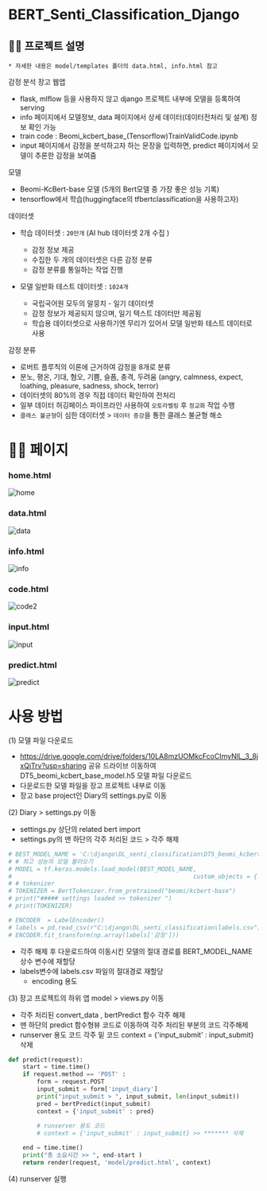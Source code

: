 # BERT_Senti_Classification_Django
## 🤷‍♀️ 프로젝트 설명 
    * 자세한 내용은 model/templates 폴더의 data.html, info.html 참고

감정 분석 장고 웹앱
- flask, mlflow 등을 사용하지 않고 django 프로젝트 내부에 모델을 등록하여 serving 
- info 페이지에서 모델정보, data 페이지에서 상세 데이터(데이터전처리 및 설계) 정보 확인 가능
- train code : Beomi_kcbert_base_(Tensorflow)TrainValidCode.ipynb
- input 페이지에서 감정을 분석하고자 하는 문장을 입력하면, predict 페이지에서 모델이 추론한 감정을 보여줌 


모델
- Beomi-KcBert-base 모델 (5개의 Bert모델 중 가장 좋은 성능 기록)
- tensorflow에서 학습(huggingface의 tfbertclassification을 사용하고자)


데이터셋 
- 학습 데이터셋 : `20만개` (AI hub 데이터셋 2개 수집 )
    - 감정 정보 제공
    - 수집한 두 개의 데이터셋은 다른 감정 분류
    - 감정 분류를 통일하는 작업 진행 


- 모델 일반화 테스트 데이터셋 : `1024개`
    - 국립국어원 모두의 말뭉치 - 일기 데이터셋
    - 감정 정보가 제공되지 않으며, 일기 텍스트 데이터만 제공됨
    - 학습용 데이터셋으로 사용하기엔 무리가 있어서 모델 일반화 테스트 데이터로 사용

감정 분류
- 로버트 플루칙의 이론에 근거하여 감정을 8개로 분류
- 분노, 평온, 기대, 혐오, 기쁨, 슬픔, 충격, 두려움 (angry, calmness, expect, loathing, pleasure, sadness, shock, terror)
- 데이터셋의 80%의 경우 직접 데이터 확인하여 전처리
- 일부 데이터 허깅페이스 파이프라인 사용하여 `오토라벨링` 후 `정교화` 작업 수행
- `클래스 불균형`이 심한 데이터셋 > `데이터 증강`을 통한 클래스 불균형 해소


# 💁‍♀️ 페이지 
### home.html 
![home](https://user-images.githubusercontent.com/119670827/221406899-dd8197e3-2952-4b55-933a-61980d4812ca.png)

### data.html
![data](https://user-images.githubusercontent.com/119670827/221406913-28ab8326-3e90-4512-b43a-575543c22790.png)

### info.html
![info](https://user-images.githubusercontent.com/119670827/221406906-c1ea1320-9eaf-4000-9611-f996982f5160.png)

### code.html 
![code2](https://user-images.githubusercontent.com/119670827/221406917-37b96ee5-06fc-43c0-b44b-8181c940c1cd.png)

### input.html 
![input](https://user-images.githubusercontent.com/119670827/221406924-21c91446-4177-4c8b-a840-3fbec55c42b0.png)

### predict.html 
![predict](https://user-images.githubusercontent.com/119670827/221406928-c59b6685-95d3-4f3b-8c0f-041eb2a7fca0.png)


# 사용 방법
(1) 모델 파일 다운로드
- https://drive.google.com/drive/folders/10LA8mzUOMkcFcoCImyNlL_3_8jxQjTrv?usp=sharing 공유 드라이브 이동하여 DT5_beomi_kcbert_base_model.h5 모델 파일 다운로드
- 다운로드한 모델 파일을 장고 프로젝트 내부로 이동 
- 장고 base project인 Diary의 settings.py로 이동

(2) Diary > settings.py 이동 
- settings.py 상단의 related bert import
- settings.py의 맨 하단의 각주 처리된 코드 > 각주 해제 
```python
# BEST_MODEL_NAME = 'C:\django\DL_senti_classification\DT5_beomi_kcbert_base_model.h5'
# # 최고 성능의 모델 불러오기
# MODEL = tf.keras.models.load_model(BEST_MODEL_NAME,
#                                                   custom_objects = {'TFBertForSequenceClassification': TFBertForSequenceClassification})
# # tokenizer 
# TOKENIZER = BertTokenizer.from_pretrained("beomi/kcbert-base")
# print("##### settings loaded >> tokenizer ")
# print(TOKENIZER)

# ENCODER  = LabelEncoder()
# labels = pd.read_csv(r"C:\django\DL_senti_classification\labels.csv")
# ENCODER.fit_transform(np.array(labels['감정'])) 
```

- 각주 해제 후 다운로드하여 이동시킨 모델의 절대 경로를 BERT_MODEL_NAME 상수 변수에 재할당
- labels변수에 labels.csv 파일의 절대경로 재할당
    - encoding 용도

(3) 장고 프로젝트의 하위 앱 model >  views.py 이동
- 각주 처리된 convert_data , bertPredict 함수 각주 해제
- 맨 하단의 predict 함수형뷰 코드로 이동하여 각주 처리된 부분의 코드 각주해제
- runserver 용도 코드 각주 밑 코드 context = {'input_submit' : input_submit} 삭제 


```python
def predict(request):
    start = time.time()
    if request.method == 'POST' :
        form = request.POST
        input_submit = form['input_diary']
        print("input_submit > ", input_submit, len(input_submit))
        pred = bertPredict(input_submit)
        context = {'input_submit' : pred}
        
        # runserver 용도 코드 
        # context = {'input_submit' : input_submit} >> ******* 삭제 

    end = time.time()
    print("총 소요시간 >> ", end-start )
    return render(request, 'model/predict.html', context)
```

(4) runserver 실행
